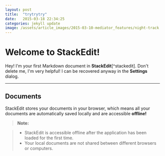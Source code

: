```yaml
---
layout: post
title:  "trytrytry"
date:   2015-03-18 22:34:25
categories: jekyll update
image: /assets/article_images/2015-03-10-mediator_features/night-track.JPG
---
```


Welcome to StackEdit!
===================


Hey! I'm your first Markdown document in **StackEdit**[^stackedit]. Don't delete me, I'm very helpful! I can be recovered anyway in the **Settings** dialog.

----------


Documents
-------------

StackEdit stores your documents in your browser, which means all your documents are automatically saved locally and are accessible **offline!**

> **Note:**

> - StackEdit is accessible offline after the application has been loaded for the first time.
> - Your local documents are not shared between different browsers or computers.
